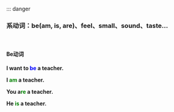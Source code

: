::: danger

### 系动词：be(am, is, are)、feel、small、sound、taste...

<br>

#### Be动词

**I want to <font color="blue">be</font> a teacher.**

**I <font color="green">am</font> a teacher.**

**You a<font color="green">re</font> a teacher.**

**He <font color="green">is</font> a teacher.**

